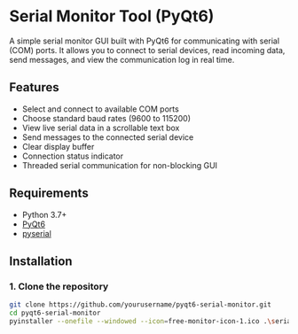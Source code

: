 # Serial Monitor Tool (PyQt6)

A simple serial monitor GUI built with PyQt6 for communicating with serial (COM) ports. It allows you to connect to serial devices, read incoming data, send messages, and view the communication log in real time.

## Features

- Select and connect to available COM ports
- Choose standard baud rates (9600 to 115200)
- View live serial data in a scrollable text box
- Send messages to the connected serial device
- Clear display buffer
- Connection status indicator
- Threaded serial communication for non-blocking GUI

## Requirements

- Python 3.7+
- [PyQt6](https://pypi.org/project/PyQt6/)
- [pyserial](https://pypi.org/project/pyserial/)

## Installation

### 1. Clone the repository
```bash
git clone https://github.com/yourusername/pyqt6-serial-monitor.git
cd pyqt6-serial-monitor
pyinstaller --onefile --windowed --icon=free-monitor-icon-1.ico .\serial_monitor.py

